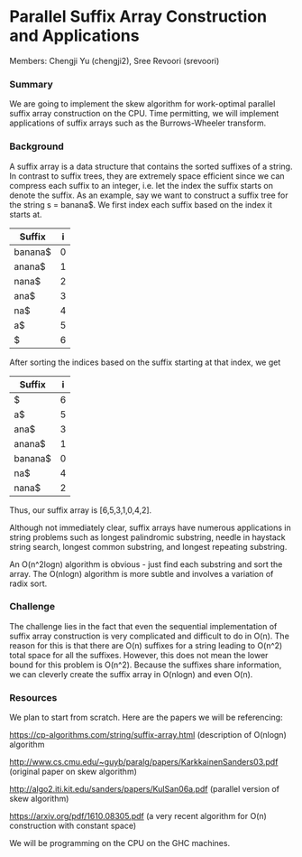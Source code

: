 # Parallel Suffix Array Construction and Applications
Members: Chengji Yu (chengji2), Sree Revoori (srevoori)



### Summary

We are going to implement the skew algorithm for work-optimal parallel suffix array construction on the CPU. Time permitting, we will implement applications of suffix arrays such as the Burrows-Wheeler transform.


### Background

A suffix array is a data structure that contains the sorted suffixes of a string. In contrast to suffix trees, they are extremely space efficient since we can compress each suffix to an integer, i.e. let the index the suffix starts on denote the suffix. As an example, say we want to construct a suffix tree for the string s = banana$. We first index each suffix based on the index it starts at.

| Suffix        | i           | 
| ------------- |:-----------:|
| banana$       | 0           |
| anana$        | 1           |   
| nana$         | 2           | 
| ana$          | 3           | 
| na$           | 4           | 
| a$            | 5           | 
| $             | 6           | 

After sorting the indices based on the suffix starting at that index, we get 

| Suffix        | i           | 
| ------------- |:-----------:|
| $             | 6           |
| a$            | 5           | 
| ana$          | 3           | 
| anana$        | 1           |
| banana$       | 0           |
| na$           | 4           | 
| nana$         | 2           | 

Thus, our suffix array is [6,5,3,1,0,4,2].

Although not immediately clear, suffix arrays have numerous applications in string problems such as longest palindromic substring, needle in haystack string search, longest common substring, and longest repeating substring. 

An O(n^2logn) algorithm is obvious - just find each substring and sort the array. The O(nlogn) algorithm is more subtle and involves a variation of radix sort. 


### Challenge

The challenge lies in the fact that even the sequential implementation of suffix array construction is very complicated and difficult to do in O(n). The reason for this is that there are O(n) suffixes for a string leading to O(n^2) total space for all the suffixes. However, this does not mean the lower bound for this problem is O(n^2). Because the suffixes share information, we can cleverly create the suffix array in O(nlogn) and even O(n).  

### Resources

We plan to start from scratch. Here are the papers we will be referencing:

https://cp-algorithms.com/string/suffix-array.html (description of O(nlogn) algorithm

http://www.cs.cmu.edu/~guyb/paralg/papers/KarkkainenSanders03.pdf (original paper on skew algorithm)

http://algo2.iti.kit.edu/sanders/papers/KulSan06a.pdf (parallel version of skew algorithm)

https://arxiv.org/pdf/1610.08305.pdf (a very recent algorithm for O(n) construction with constant space)

We will be programming on the CPU on the GHC machines. 

